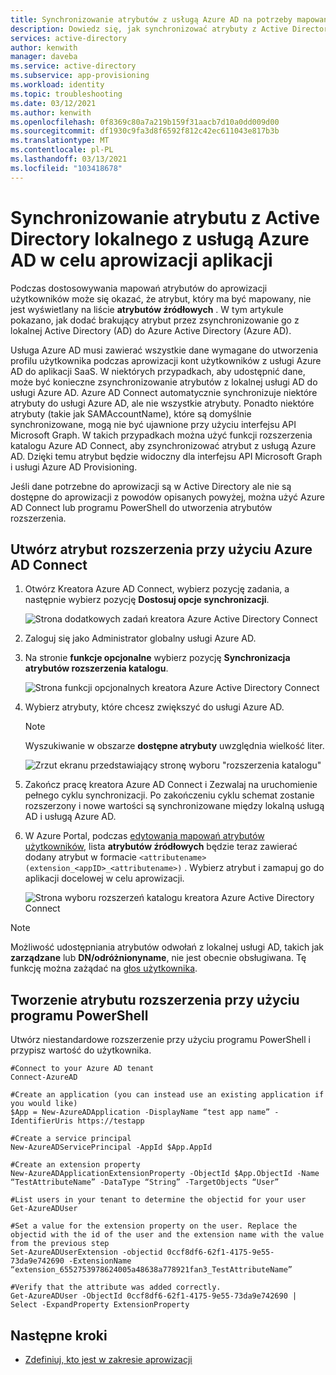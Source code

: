 ```yaml
---
title: Synchronizowanie atrybutów z usługą Azure AD na potrzeby mapowania
description: Dowiedz się, jak synchronizować atrybuty z Active Directory lokalnego z usługą Azure AD. Podczas konfigurowania aprowizacji użytkowników do aplikacji SaaS Użyj funkcji rozszerzenia katalogu, aby dodać atrybuty źródłowe, które nie są domyślnie synchronizowane.
services: active-directory
author: kenwith
manager: daveba
ms.service: active-directory
ms.subservice: app-provisioning
ms.workload: identity
ms.topic: troubleshooting
ms.date: 03/12/2021
ms.author: kenwith
ms.openlocfilehash: 0f8369c80a7a219b159f31aacb7d10a0dd009d00
ms.sourcegitcommit: df1930c9fa3d8f6592f812c42ec611043e817b3b
ms.translationtype: MT
ms.contentlocale: pl-PL
ms.lasthandoff: 03/13/2021
ms.locfileid: "103418678"
---
```

# <a name="sync-an-attribute-from-your-on-premises-active-directory-to-azure-ad-for-provisioning-to-an-application"></a>Synchronizowanie atrybutu z Active Directory lokalnego z usługą Azure AD w celu aprowizacji aplikacji

Podczas dostosowywania mapowań atrybutów do aprowizacji użytkowników może się okazać, że atrybut, który ma być mapowany, nie jest wyświetlany na liście **atrybutów źródłowych** . W tym artykule pokazano, jak dodać brakujący atrybut przez zsynchronizowanie go z lokalnej Active Directory (AD) do Azure Active Directory (Azure AD).

Usługa Azure AD musi zawierać wszystkie dane wymagane do utworzenia profilu użytkownika podczas aprowizacji kont użytkowników z usługi Azure AD do aplikacji SaaS. W niektórych przypadkach, aby udostępnić dane, może być konieczne zsynchronizowanie atrybutów z lokalnej usługi AD do usługi Azure AD. Azure AD Connect automatycznie synchronizuje niektóre atrybuty do usługi Azure AD, ale nie wszystkie atrybuty. Ponadto niektóre atrybuty (takie jak SAMAccountName), które są domyślnie synchronizowane, mogą nie być ujawnione przy użyciu interfejsu API Microsoft Graph. W takich przypadkach można użyć funkcji rozszerzenia katalogu Azure AD Connect, aby zsynchronizować atrybut z usługą Azure AD. Dzięki temu atrybut będzie widoczny dla interfejsu API Microsoft Graph i usługi Azure AD Provisioning.

Jeśli dane potrzebne do aprowizacji są w Active Directory ale nie są dostępne do aprowizacji z powodów opisanych powyżej, można użyć Azure AD Connect lub programu PowerShell do utworzenia atrybutów rozszerzenia. 
 
## <a name="create-an-extension-attribute-using-azure-ad-connect"></a>Utwórz atrybut rozszerzenia przy użyciu Azure AD Connect

1. Otwórz Kreatora Azure AD Connect, wybierz pozycję zadania, a następnie wybierz pozycję **Dostosuj opcje synchronizacji**.

   ![Strona dodatkowych zadań kreatora Azure Active Directory Connect](./media/user-provisioning-sync-attributes-for-mapping/active-directory-connect-customize.png)
 
2. Zaloguj się jako Administrator globalny usługi Azure AD. 

3. Na stronie **funkcje opcjonalne** wybierz pozycję **Synchronizacja atrybutów rozszerzenia katalogu**.
 
   ![Strona funkcji opcjonalnych kreatora Azure Active Directory Connect](./media/user-provisioning-sync-attributes-for-mapping/active-directory-connect-directory-extension-attribute-sync.png)

4. Wybierz atrybuty, które chcesz zwiększyć do usługi Azure AD.
   > [!NOTE]
   > Wyszukiwanie w obszarze **dostępne atrybuty** uwzględnia wielkość liter.

   ![Zrzut ekranu przedstawiający stronę wyboru "rozszerzenia katalogu"](./media/user-provisioning-sync-attributes-for-mapping/active-directory-connect-directory-extensions.png)

5. Zakończ pracę kreatora Azure AD Connect i Zezwalaj na uruchomienie pełnego cyklu synchronizacji. Po zakończeniu cyklu schemat zostanie rozszerzony i nowe wartości są synchronizowane między lokalną usługą AD i usługą Azure AD.
 
6. W Azure Portal, podczas [edytowania mapowań atrybutów użytkowników](customize-application-attributes.md), lista **atrybutów źródłowych** będzie teraz zawierać dodany atrybut w formacie `<attributename> (extension_<appID>_<attributename>)` . Wybierz atrybut i zamapuj go do aplikacji docelowej w celu aprowizacji.

   ![Strona wyboru rozszerzeń katalogu kreatora Azure Active Directory Connect](./media/user-provisioning-sync-attributes-for-mapping/attribute-mapping-extensions.png)

> [!NOTE]
> Możliwość udostępniania atrybutów odwołań z lokalnej usługi AD, takich jak **zarządzane** lub **DN/odróżnionyname**, nie jest obecnie obsługiwana. Tę funkcję można zażądać na [głos użytkownika](https://feedback.azure.com/forums/169401-azure-active-directory). 

## <a name="create-an-extension-attribute-using-powershell"></a>Tworzenie atrybutu rozszerzenia przy użyciu programu PowerShell
Utwórz niestandardowe rozszerzenie przy użyciu programu PowerShell i przypisz wartość do użytkownika. 

```
#Connect to your Azure AD tenant   
Connect-AzureAD

#Create an application (you can instead use an existing application if you would like)
$App = New-AzureADApplication -DisplayName “test app name” -IdentifierUris https://testapp

#Create a service principal
New-AzureADServicePrincipal -AppId $App.AppId

#Create an extension property
New-AzureADApplicationExtensionProperty -ObjectId $App.ObjectId -Name “TestAttributeName” -DataType “String” -TargetObjects “User”

#List users in your tenant to determine the objectid for your user
Get-AzureADUser

#Set a value for the extension property on the user. Replace the objectid with the id of the user and the extension name with the value from the previous step
Set-AzureADUserExtension -objectid 0ccf8df6-62f1-4175-9e55-73da9e742690 -ExtensionName “extension_6552753978624005a48638a778921fan3_TestAttributeName”

#Verify that the attribute was added correctly.
Get-AzureADUser -ObjectId 0ccf8df6-62f1-4175-9e55-73da9e742690 | Select -ExpandProperty ExtensionProperty

```

## <a name="next-steps"></a>Następne kroki

* [Zdefiniuj, kto jest w zakresie aprowizacji](../app-provisioning/define-conditional-rules-for-provisioning-user-accounts.md)
